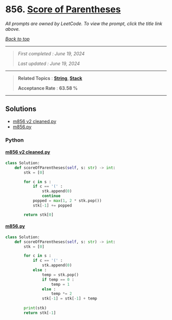 # 856. [Score of Parentheses](<https://leetcode.com/problems/score-of-parentheses>)

*All prompts are owned by LeetCode. To view the prompt, click the title link above.*

*[Back to top](<../README.md>)*

------

> *First completed : June 19, 2024*
>
> *Last updated : June 19, 2024*

------

> **Related Topics** : **[String](<by_topic/String.md>), [Stack](<by_topic/Stack.md>)**
>
> **Acceptance Rate** : **63.58 %**

------

## Solutions

- [m856 v2 cleaned.py](<../my-submissions/m856 v2 cleaned.py>)
- [m856.py](<../my-submissions/m856.py>)
### Python
#### [m856 v2 cleaned.py](<../my-submissions/m856 v2 cleaned.py>)
```Python
class Solution:
    def scoreOfParentheses(self, s: str) -> int:
        stk = [0]

        for c in s :
            if c == '(' :
                stk.append(0)
                continue
            popped = max(1, 2 * stk.pop())
            stk[-1] += popped

        return stk[0]
```

#### [m856.py](<../my-submissions/m856.py>)
```Python
class Solution:
    def scoreOfParentheses(self, s: str) -> int:
        stk = [0]

        for c in s :
            if c == '(' :
                stk.append(0)
            else :
                temp = stk.pop()
                if temp == 0 :
                    temp = 1
                else :
                    temp *= 2
                stk[-1] = stk[-1] + temp
        
        print(stk)
        return stk[-1]
```

